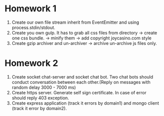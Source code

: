 # Homework 1
1. Create our own file stream inherit from EventEmitter and using process.stdin/stdout.
2. Create you own gulp. It has to grab all css files from directory -> create one css bundle. -> minify them -> add copyright joycasino.com style
3. Create gzip archiver and un-archiver -> archive un-archive js files only.

# Homework 2
1. Create socket chat-server and socket chat bot. Two chat bots should conduct conversation between each other.(Reply on messages with random delay 3000 - 7000 ms)
2. Create https server. Generate self sign certificate. In case of error should reply 403 exception.
3. Create express application (track it errors by domain1) and mongo client (track it error by domain2).